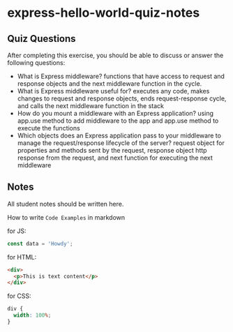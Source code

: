 # express-hello-world-quiz-notes

## Quiz Questions

After completing this exercise, you should be able to discuss or answer the following questions:

- What is Express middleware?
  functions that have access to request and response objects and the next middleware function in the cycle.
- What is Express middleware useful for?
  executes any code, makes changes to request and response objects, ends request-response cycle, and calls the next middleware function in the stack
- How do you mount a middleware with an Express application?
  using app.use method to add middleware to the app and app.use method to execute the functions
- Which objects does an Express application pass to your middleware to manage the request/response lifecycle of the server?
  request object for properties and methods sent by the request, response object http response from the request, and next function for executing the next middleware

## Notes

All student notes should be written here.

How to write `Code Examples` in markdown

for JS:

```javascript
const data = 'Howdy';
```

for HTML:

```html
<div>
  <p>This is text content</p>
</div>
```

for CSS:

```css
div {
  width: 100%;
}
```

